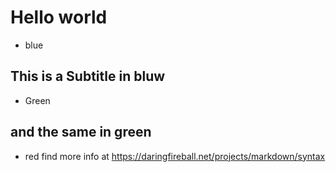 # Hello world
* blue
## This is a Subtitle in bluw

* Green
## and the same in green

* red
find more info at https://daringfireball.net/projects/markdown/syntax